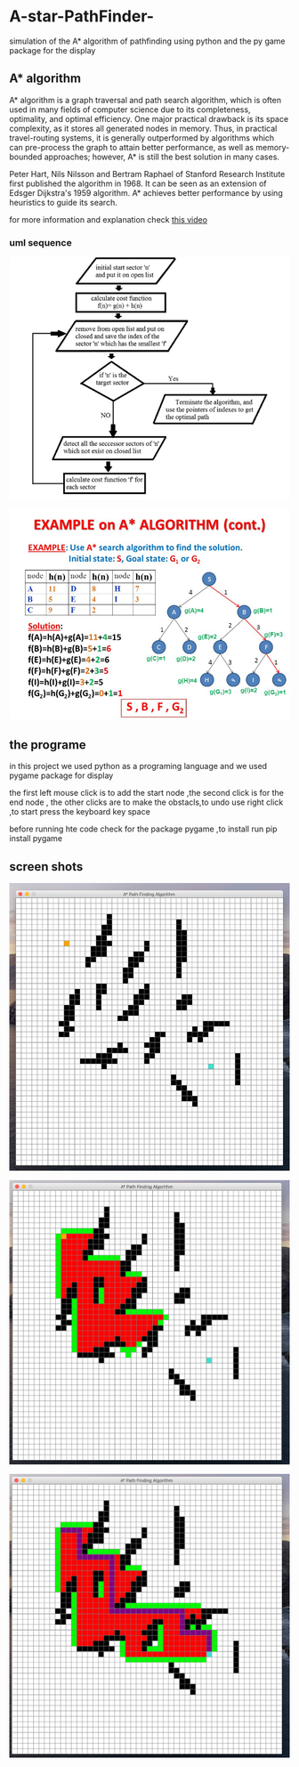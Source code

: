 # A-star-PathFinder-
simulation of the A* algorithm of pathfinding using python and the py game package for the display

<h2>A* algorithm</h2>
<p>A* algorithm is a graph traversal and path search algorithm, which is often used in many fields of computer science due to its completeness, optimality, and optimal efficiency. One major practical drawback is its space complexity, as it stores all generated nodes in memory. Thus, in practical travel-routing systems, it is generally outperformed by algorithms which can pre-process the graph to attain better performance, as well as memory-bounded approaches; however, A* is still the best solution in many cases.

Peter Hart, Nils Nilsson and Bertram Raphael of Stanford Research Institute first published the algorithm in 1968. It can be seen as an extension of Edsger Dijkstra's 1959 algorithm. A* achieves better performance by using heuristics to guide its search.</p>
<p>for more information and explanation check <a href='https://www.youtube.com/watch?v=ySN5Wnu88nE&t=520s'>this video </a></p>
<h3>uml sequence</h3>

![](img/3.png)

![](img/2.jpg)

<h2>the programe</h2>
<p>in this project we used python as a programing language and we used pygame package for display </p>
<p>the first left mouse click is to add the start node ,the second click is for the end node , the other clicks are to make the obstacls,to undo use right click
,to start press the keyboard key space</p>
<p>before running hte code check for the package pygame ,to install run pip install pygame</p>


<h2>screen shots </h2>

![](img/4.png)

![](img/5.png)

![](img/6.png)
